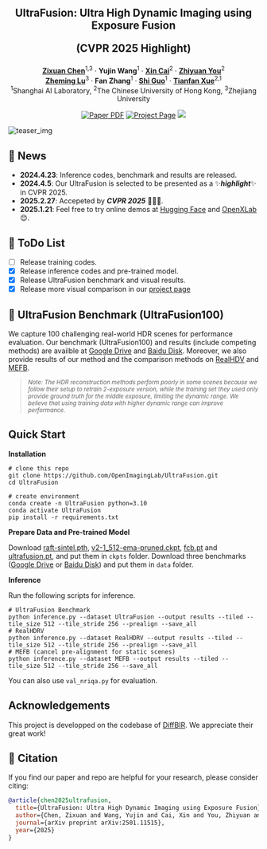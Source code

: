 <p align="center">

  <h2 align="center">
  UltraFusion: Ultra High Dynamic Imaging using Exposure Fusion

  (CVPR 2025 Highlight)
  </h2>
  <p align="center">
    <a href="https://scholar.google.com.hk/citations?user=pwixOhcAAAAJ&hl=zh-CN"><strong>Zixuan Chen</strong></a><sup>1,3</sup>
    ·
    <a><strong>Yujin Wang</strong></a><sup>1</sup>
    ·
    <a href="https://caixin98.github.io/"><strong>Xin Cai</strong></a><sup>2</sup>
    ·
    <a href="https://zhiyuanyou.github.io/"><strong>Zhiyuan You</strong></a><sup>2</sup>
    <br>
    <a href="https://person.zju.edu.cn/lzmhome"><strong>Zheming Lu</strong></a><sup>3</sup>
    ·
    <a><strong>Fan Zhang</strong></a><sup>1</sup>
    ·
    <a href="https://guoshi28.github.io/"><strong>Shi Guo</strong></a><sup>1</sup>
    ·
    <a href="https://tianfan.info/"><strong>Tianfan Xue</strong></a><sup>2,1</sup>
    <!-- <br> -->
    <br>
    <sup>1</sup>Shanghai AI Laboratory, <sup>2</sup>The Chinese University of Hong Kong, 
    <sup>3</sup>Zhejiang University  
    <br>
    <div align="center">
    <a href="https://arxiv.org/abs/2501.11515"><img src='https://img.shields.io/badge/arXiv-UltraFusion-red' alt='Paper PDF'></a>
    <a href='https://openimaginglab.github.io/UltraFusion/'><img src='https://img.shields.io/badge/Project_Page-UltraFusion-blue' alt='Project Page'></a>
    <a href='https://huggingface.co/spaces/iimmortall/UltraFusion'><img src='https://img.shields.io/badge/%F0%9F%A4%97%20Hugging%20Face-Spaces-yellow'></a>
    </div>
  </p>
</p>
  
![teaser_img](assets/teaser.png)

## :mega: News
- **2024.4.23**: Inference codes, benchmark and results are released.
- **2024.4.5**: Our UltraFusion is selected to be presented as a :sparkles:***highlight***:sparkles: in CVPR 2025.
- **2025.2.27**: Accepeted by ***CVPR 2025*** :tada::tada::tada:.
- **2025.1.21**: Feel free to try online demos at <a href="https://huggingface.co/spaces/iimmortall/UltraFusion">Hugging Face</a> and <a href="https://openxlab.org.cn/apps/detail/OpenImagingLab/UltraFusion">OpenXLab</a> :blush:.


## :memo: ToDo List
- [ ] Release training codes.
- [x] Release inference codes and pre-trained model. 
- [x] Release UltraFusion benchmark and visual results.
- [x] Release more visual comparison in our [project page](https://openimaginglab.github.io/UltraFusion/)

## :bridge_at_night: UltraFusion Benchmark (UltraFusion100)
We capture 100 challenging real-world HDR scenes for performance evaluation. 
Our benchmark (UltraFusion100) and results (include competing methods) are availble at [Google Drive](https://drive.google.com/drive/folders/18icr4A_0qGvwqehPhxH29hqJYO8HS6bi?usp=sharing) and [Baidu Disk](). 
Moreover, we also provide results of our method and the comparison methods on [RealHDV](https://github.com/yungsyu99/Real-HDRV) and [MEFB](https://github.com/xingchenzhang/MEFB).

> *<sub>Note: The HDR reconstruction methods perform poorly in some scenes because we follow their setup to retrain 2-exposure version, while the training set they used only provide ground truth for the middle exposure, limiting the dynamic range. We believe that using training data with higher dynamic range can improve performance.</sub>*

## Quick Start
**Installation**
```shell
# clone this repo
git clone https://github.com/OpenImagingLab/UltraFusion.git
cd UltraFusion

# create environment
conda create -n UltraFusion python=3.10
conda activate UltraFusion
pip install -r requirements.txt
```
**Prepare Data and Pre-trained Model**

Download [raft-sintel.pth](https://drive.google.com/drive/folders/1sWDsfuZ3Up38EUQt7-JDTT1HcGHuJgvT?usp=sharing), [v2-1_512-ema-pruned.ckpt](https://huggingface.co/stabilityai/stable-diffusion-2-1-base/blob/main/v2-1_512-ema-pruned.ckpt), [fcb.pt](https://huggingface.co/zxchen00/UltraFusion/blob/main/fcb.pt) and [ultrafusion.pt](https://huggingface.co/zxchen00/UltraFusion/blob/main/ultrafusion.pt), and put them in ```ckpts``` folder. Download three benchmarks ([Google Drive](https://drive.google.com/drive/folders/18icr4A_0qGvwqehPhxH29hqJYO8HS6bi?usp=sharing) or [Baidu Disk]()) and put them in ```data``` folder.

**Inference**

Run the following scripts for inference.
```shell
# UltraFusion Benchmark
python inference.py --dataset UltraFusion --output results --tiled --tile_size 512 --tile_stride 256 --prealign --save_all
# RealHDRV
python inference.py --dataset RealHDRV --output results --tiled --tile_size 512 --tile_stride 256 --prealign --save_all
# MEFB (cancel pre-alignment for static scenes)
python inference.py --dataset MEFB --output results --tiled --tile_size 512 --tile_stride 256 --save_all
```
You can also use ```val_nriqa.py``` for evaluation.




## Acknowledgements
This project is developped on the codebase of [DiffBIR](https://github.com/XPixelGroup/DiffBIR). We appreciate their great work! 

## :love_you_gesture: Citation
If you find our paper and repo are helpful for your research, please consider citing:
```BibTeX
@article{chen2025ultrafusion,
  title={UltraFusion: Ultra High Dynamic Imaging using Exposure Fusion},
  author={Chen, Zixuan and Wang, Yujin and Cai, Xin and You, Zhiyuan and Lu, Zheming and Zhang, Fan and Guo, Shi and Xue, Tianfan},
  journal={arXiv preprint arXiv:2501.11515},
  year={2025}
}
```
